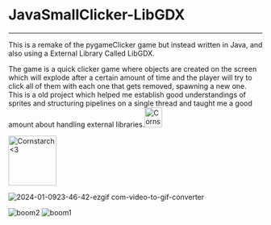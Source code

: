 # JavaSmallClicker-LibGDX

________________________________________________________
This is a remake of the pygameClicker game but instead written in Java,
and also using a External Library Called  LibGDX. 

The game is a quick clicker game where objects are created on the screen which will explode after a certain amount of time and the player will try to click all of them with each one that gets removed, spawning a new one. This is a old project which helped me establish good understandings of sprites and structuring pipelines on a single thread and taught me a good amount about handling external libraries.<img src="https://github.com/Kingerthanu/JavaSmallClicker-LibGDX/assets/76754592/61e8ab19-1e53-4d3c-bda8-5948dc5d887b" alt="Cornstarch <3" width="35" height="39">

<img src="https://github.com/Kingerthanu/JavaSmallClicker-LibGDX/assets/76754592/9be6e079-cb96-488d-9b01-1a925b282de5" alt="Cornstarch <3" width="95" height="99">

![2024-01-0923-46-42-ezgif com-video-to-gif-converter](https://github.com/Kingerthanu/JavaSmallClicker-LibGDX/assets/76754592/070ce48f-26f4-44d2-85f6-6140554556b1)

![boom2](https://github.com/Kingerthanu/JavaSmallClicker-LibGDX/assets/76754592/6acf500b-d3f3-4015-b7ba-6b5da50f01be)
![boom1](https://github.com/Kingerthanu/JavaSmallClicker-LibGDX/assets/76754592/bf364490-945b-4aed-884c-03d400e5a06d)
